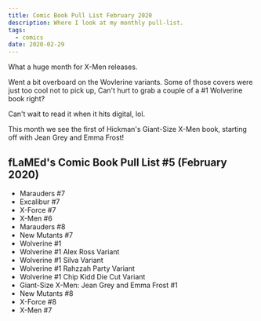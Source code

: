 ```yaml
---
title: Comic Book Pull List February 2020
description: Where I look at my monthly pull-list.
tags:
  - comics
date: 2020-02-29
---
```


What a huge month for X-Men releases. 

Went a bit overboard on the Wovlerine variants. Some of those covers were just too cool not to pick up, Can't hurt to grab a couple of a #1 Wolverine book right?

Can't wait to read it when it hits digital, lol.

This month we see the first of Hickman's Giant-Size X-Men book, starting off with Jean Grey and Emma Frost!

## fLaMEd's Comic Book Pull List #5 (February 2020)
- Marauders #7
- Excalibur #7
- X-Force #7
- X-Men #6
- Marauders #8
- New Mutants #7
- Wolverine #1
- Wolverine #1 Alex Ross Variant
- Wolverine #1 Silva Variant
- Wolverine #1 Rahzzah Party Variant
- Wolverine #1 Chip Kidd Die Cut Variant
- Giant-Size X-Men: Jean Grey and Emma Frost #1
- New Mutants #8
- X-Force #8
- X-Men #7